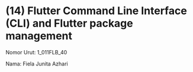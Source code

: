 # (14) Flutter Command Line Interface (CLI) and Flutter package management
Nomor Urut: 1_011FLB_40

Nama: Fiela Junita Azhari